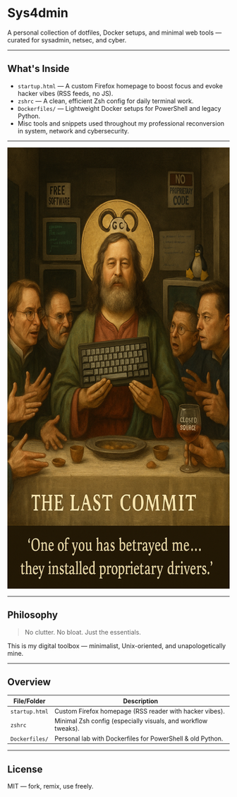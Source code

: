# Sys4dmin

A personal collection of dotfiles, Docker setups, and minimal web tools —  
curated for sysadmin, netsec, and cyber.

---

## What's Inside

- `startup.html` — A custom Firefox homepage to boost focus and evoke hacker vibes (RSS feeds, no JS).
- `zshrc` — A clean, efficient Zsh config for daily terminal work.
- `Dockerfiles/` — Lightweight Docker setups for PowerShell and legacy Python.
- Misc tools and snippets used throughout my professional reconversion in system, network and cybersecurity.

---

<img src="https://github.com/tximista64/Sys4dmin/blob/master/Dalastcommit.png" alt="Dalastcommit.png" style="height: 1000px; width: 1000px;" />

---

## Philosophy

> No clutter. No bloat. Just the essentials.

This is my digital toolbox — minimalist, Unix-oriented, and unapologetically mine.  

---

## Overview

| File/Folder       | Description                                                |
|-------------------|------------------------------------------------------------|
| `startup.html`    | Custom Firefox homepage (RSS reader with hacker vibes).    |
| `zshrc`           | Minimal Zsh config (especially visuals, and workflow tweaks).|
| `Dockerfiles/`    | Personal lab with Dockerfiles for PowerShell & old Python. |

---

## License

MIT — fork, remix, use freely.


